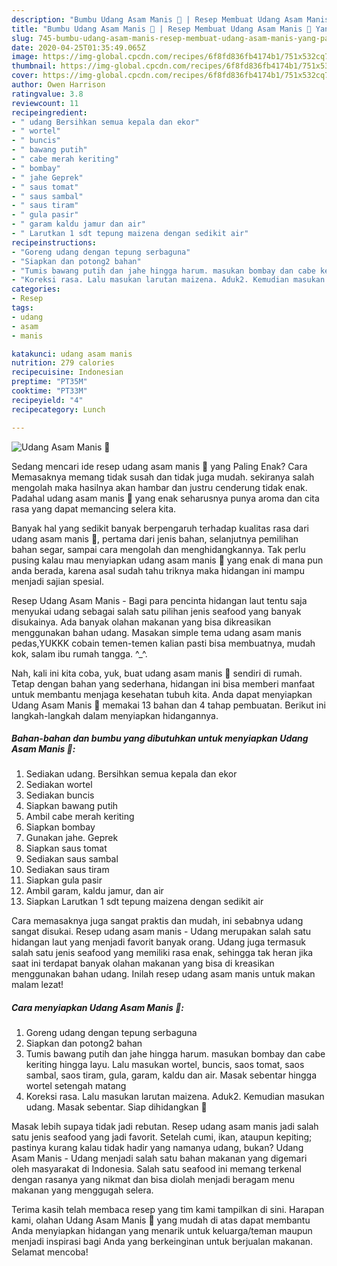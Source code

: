 ```yaml
---
description: "Bumbu Udang Asam Manis 🦐 | Resep Membuat Udang Asam Manis 🦐 Yang Paling Enak"
title: "Bumbu Udang Asam Manis 🦐 | Resep Membuat Udang Asam Manis 🦐 Yang Paling Enak"
slug: 745-bumbu-udang-asam-manis-resep-membuat-udang-asam-manis-yang-paling-enak
date: 2020-04-25T01:35:49.065Z
image: https://img-global.cpcdn.com/recipes/6f8fd836fb4174b1/751x532cq70/udang-asam-manis-🦐-foto-resep-utama.jpg
thumbnail: https://img-global.cpcdn.com/recipes/6f8fd836fb4174b1/751x532cq70/udang-asam-manis-🦐-foto-resep-utama.jpg
cover: https://img-global.cpcdn.com/recipes/6f8fd836fb4174b1/751x532cq70/udang-asam-manis-🦐-foto-resep-utama.jpg
author: Owen Harrison
ratingvalue: 3.8
reviewcount: 11
recipeingredient:
- " udang Bersihkan semua kepala dan ekor"
- " wortel"
- " buncis"
- " bawang putih"
- " cabe merah keriting"
- " bombay"
- " jahe Geprek"
- " saus tomat"
- " saus sambal"
- " saus tiram"
- " gula pasir"
- " garam kaldu jamur dan air"
- " Larutkan 1 sdt tepung maizena dengan sedikit air"
recipeinstructions:
- "Goreng udang dengan tepung serbaguna"
- "Siapkan dan potong2 bahan"
- "Tumis bawang putih dan jahe hingga harum. masukan bombay dan cabe keriting hingga layu. Lalu masukan wortel, buncis, saos tomat, saos sambal, saos tiram, gula, garam, kaldu dan air. Masak sebentar hingga wortel setengah matang"
- "Koreksi rasa. Lalu masukan larutan maizena. Aduk2. Kemudian masukan udang. Masak sebentar. Siap dihidangkan 🤗"
categories:
- Resep
tags:
- udang
- asam
- manis

katakunci: udang asam manis 
nutrition: 279 calories
recipecuisine: Indonesian
preptime: "PT35M"
cooktime: "PT33M"
recipeyield: "4"
recipecategory: Lunch

---
```



![Udang Asam Manis 🦐](https://img-global.cpcdn.com/recipes/6f8fd836fb4174b1/751x532cq70/udang-asam-manis-🦐-foto-resep-utama.jpg)

Sedang mencari ide resep udang asam manis 🦐 yang Paling Enak? Cara Memasaknya memang tidak susah dan tidak juga mudah. sekiranya salah mengolah maka hasilnya akan hambar dan justru cenderung tidak enak. Padahal udang asam manis 🦐 yang enak seharusnya punya aroma dan cita rasa yang dapat memancing selera kita.

Banyak hal yang sedikit banyak berpengaruh terhadap kualitas rasa dari udang asam manis 🦐, pertama dari jenis bahan, selanjutnya pemilihan bahan segar, sampai cara mengolah dan menghidangkannya. Tak perlu pusing kalau mau menyiapkan udang asam manis 🦐 yang enak di mana pun anda berada, karena asal sudah tahu triknya maka hidangan ini mampu menjadi sajian spesial.

Resep Udang Asam Manis - Bagi para pencinta hidangan laut tentu saja menyukai udang sebagai salah satu pilihan jenis seafood yang banyak disukainya. Ada banyak olahan makanan yang bisa dikreasikan menggunakan bahan udang. Masakan simple tema udang asam manis pedas,YUKKK cobain temen-temen kalian pasti bisa membuatnya, mudah kok, salam ibu rumah tangga. ^_^.


Nah, kali ini kita coba, yuk, buat udang asam manis 🦐 sendiri di rumah. Tetap dengan bahan yang sederhana, hidangan ini bisa memberi manfaat untuk membantu menjaga kesehatan tubuh kita. Anda dapat menyiapkan Udang Asam Manis 🦐 memakai 13 bahan dan 4 tahap pembuatan. Berikut ini langkah-langkah dalam menyiapkan hidangannya.

<!--inarticleads1-->

##### Bahan-bahan dan bumbu yang dibutuhkan untuk menyiapkan Udang Asam Manis 🦐:

1. Sediakan  udang. Bersihkan semua kepala dan ekor
1. Sediakan  wortel
1. Sediakan  buncis
1. Siapkan  bawang putih
1. Ambil  cabe merah keriting
1. Siapkan  bombay
1. Gunakan  jahe. Geprek
1. Siapkan  saus tomat
1. Sediakan  saus sambal
1. Sediakan  saus tiram
1. Siapkan  gula pasir
1. Ambil  garam, kaldu jamur, dan air
1. Siapkan  Larutkan 1 sdt tepung maizena dengan sedikit air


Cara memasaknya juga sangat praktis dan mudah, ini sebabnya udang sangat disukai. Resep udang asam manis - Udang merupakan salah satu hidangan laut yang menjadi favorit banyak orang. Udang juga termasuk salah satu jenis seafood yang memiliki rasa enak, sehingga tak heran jika saat ini terdapat banyak olahan makanan yang bisa di kreasikan menggunakan bahan udang. Inilah resep udang asam manis untuk makan malam lezat! 

<!--inarticleads2-->

##### Cara menyiapkan Udang Asam Manis 🦐:

1. Goreng udang dengan tepung serbaguna
1. Siapkan dan potong2 bahan
1. Tumis bawang putih dan jahe hingga harum. masukan bombay dan cabe keriting hingga layu. Lalu masukan wortel, buncis, saos tomat, saos sambal, saos tiram, gula, garam, kaldu dan air. Masak sebentar hingga wortel setengah matang
1. Koreksi rasa. Lalu masukan larutan maizena. Aduk2. Kemudian masukan udang. Masak sebentar. Siap dihidangkan 🤗


Masak lebih supaya tidak jadi rebutan. Resep udang asam manis jadi salah satu jenis seafood yang jadi favorit. Setelah cumi, ikan, ataupun kepiting; pastinya kurang kalau tidak hadir yang namanya udang, bukan? Udang Asam Manis - Udang menjadi salah satu bahan makanan yang digemari oleh masyarakat di Indonesia. Salah satu seafood ini memang terkenal dengan rasanya yang nikmat dan bisa diolah menjadi beragam menu makanan yang menggugah selera. 

Terima kasih telah membaca resep yang tim kami tampilkan di sini. Harapan kami, olahan Udang Asam Manis 🦐 yang mudah di atas dapat membantu Anda menyiapkan hidangan yang menarik untuk keluarga/teman maupun menjadi inspirasi bagi Anda yang berkeinginan untuk berjualan makanan. Selamat mencoba!
